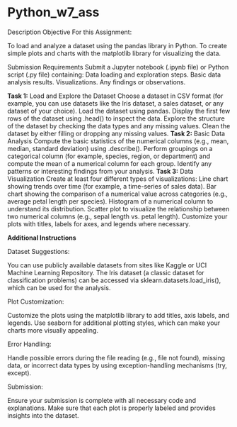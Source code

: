 # Python_w7_ass
Description
Objective For this Assignment:

To load and analyze a dataset using the pandas library in Python.
To create simple plots and charts with the matplotlib library for visualizing the data.

Submission Requirements
Submit a Jupyter notebook (.ipynb file) or Python script (.py file) containing:
Data loading and exploration steps.
Basic data analysis results.
Visualizations.
Any findings or observations.

**Task 1:** Load and Explore the Dataset
Choose a dataset in CSV format (for example, you can use datasets like the Iris dataset, a sales dataset, or any dataset of your choice).
Load the dataset using pandas.
Display the first few rows of the dataset using .head() to inspect the data.
Explore the structure of the dataset by checking the data types and any missing values.
Clean the dataset by either filling or dropping any missing values.
**Task 2:** Basic Data Analysis
Compute the basic statistics of the numerical columns (e.g., mean, median, standard deviation) using .describe().
Perform groupings on a categorical column (for example, species, region, or department) and compute the mean of a numerical column for each group.
Identify any patterns or interesting findings from your analysis.
**Task 3:** Data Visualization
Create at least four different types of visualizations:
Line chart showing trends over time (for example, a time-series of sales data).
Bar chart showing the comparison of a numerical value across categories (e.g., average petal length per species).
Histogram of a numerical column to understand its distribution.
Scatter plot to visualize the relationship between two numerical columns (e.g., sepal length vs. petal length).
Customize your plots with titles, labels for axes, and legends where necessary.



**Additional Instructions**

Dataset Suggestions:

You can use publicly available datasets from sites like Kaggle or UCI Machine Learning Repository.
The Iris dataset (a classic dataset for classification problems) can be accessed via sklearn.datasets.load_iris(), which can be used for the analysis.

Plot Customization:

Customize the plots using the matplotlib library to add titles, axis labels, and legends.
Use seaborn for additional plotting styles, which can make your charts more visually appealing.

Error Handling:

Handle possible errors during the file reading (e.g., file not found), missing data, or incorrect data types by using exception-handling mechanisms (try, except).

Submission:

Ensure your submission is complete with all necessary code and explanations. Make sure that each plot is properly labeled and provides insights into the dataset.
